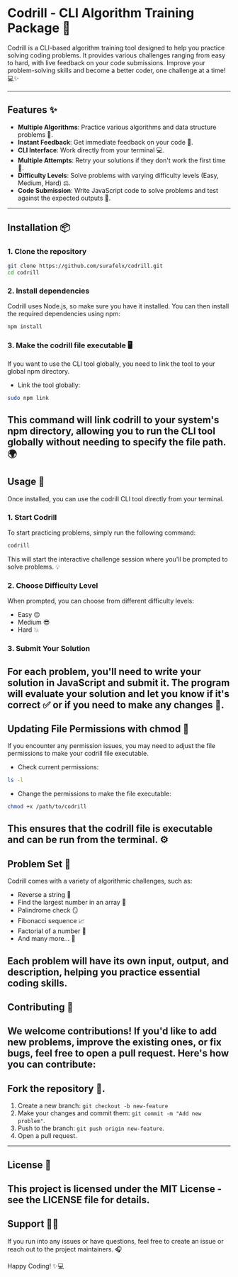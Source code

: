 # Codrill - CLI Algorithm Training Package 🚀

Codrill is a CLI-based algorithm training tool designed to help you practice solving coding problems. It provides various challenges ranging from easy to hard, with live feedback on your code submissions. Improve your problem-solving skills and become a better coder, one challenge at a time! 💻✨

---

## Features ✨

- **Multiple Algorithms**: Practice various algorithms and data structure problems 🧠.
- **Instant Feedback**: Get immediate feedback on your code 💬.
- **CLI Interface**: Work directly from your terminal 💻.
- **Multiple Attempts**: Retry your solutions if they don't work the first time 🔄.
- **Difficulty Levels**: Solve problems with varying difficulty levels (Easy, Medium, Hard) ⚖️.
- **Code Submission**: Write JavaScript code to solve problems and test against the expected outputs 📝.

---

## Installation 📦

### 1. Clone the repository
```bash
git clone https://github.com/surafelx/codrill.git
cd codrill
```

### 2. Install dependencies
Codrill uses Node.js, so make sure you have it installed. You can then install the required dependencies using npm:

```bash
npm install
```

### 3. Make the codrill file executable 🖥️
If you want to use the CLI tool globally, you need to link the tool to your global npm directory.

- Link the tool globally:
```bash
sudo npm link
```

This command will link codrill to your system's npm directory, allowing you to run the CLI tool globally without needing to specify the file path. 🌍
---

## Usage 🚀
Once installed, you can use the codrill CLI tool directly from your terminal.

### 1. Start Codrill
To start practicing problems, simply run the following command:

```bash
codrill
```

This will start the interactive challenge session where you'll be prompted to solve problems. 💡

### 2. Choose Difficulty Level
When prompted, you can choose from different difficulty levels:

- Easy 😌
- Medium 😎
- Hard 💥

### 3. Submit Your Solution
For each problem, you'll need to write your solution in JavaScript and submit it. The program will evaluate your solution and let you know if it's correct ✅ or if you need to make any changes 🔄.
---
## Updating File Permissions with chmod 🔐
If you encounter any permission issues, you may need to adjust the file permissions to make your codrill file executable.
- Check current permissions:
```bash
ls -l
```
- Change the permissions to make the file executable:
```bash
chmod +x /path/to/codrill
```
This ensures that the codrill file is executable and can be run from the terminal. ⚙️
---
## Problem Set 🔎
Codrill comes with a variety of algorithmic challenges, such as:

- Reverse a string 🔄
- Find the largest number in an array 🔢
- Palindrome check 🪞
- Fibonacci sequence 📈
- Factorial of a number 🔢
- And many more... 🧩

Each problem will have its own input, output, and description, helping you practice essential coding skills.
---
## Contributing 🤝
We welcome contributions! If you'd like to add new problems, improve the existing ones, or fix bugs, feel free to open a pull request. Here's how you can contribute:
---
## Fork the repository 🍴.
1. Create a new branch: `git checkout -b new-feature`
2. Make your changes and commit them: `git commit -m "Add new problem"`.
3. Push to the branch: `git push origin new-feature`.
4. Open a pull request.
---
## License 📄
This project is licensed under the MIT License - see the LICENSE file for details.
---
## Support 🧑‍💻
If you run into any issues or have questions, feel free to create an issue or reach out to the project maintainers. 🎧

Happy Coding! ✨💻
